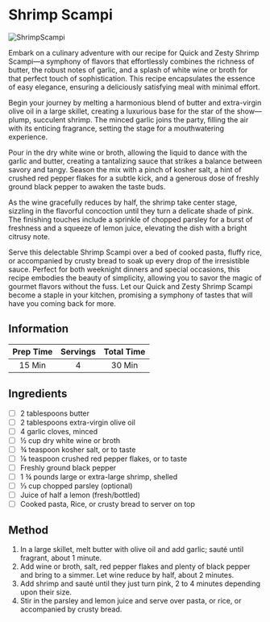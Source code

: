 # Shrimp Scampi

![ShrimpScampi](https://github.com/akschuler/Cooking/assets/22461138/42c5a654-2b1f-4c9b-b2e6-030f10793e97)

Embark on a culinary adventure with our recipe for Quick and Zesty Shrimp Scampi—a symphony of flavors that effortlessly combines the richness of butter, the robust notes of garlic, and a splash of white wine or broth for that perfect touch of sophistication. This recipe encapsulates the essence of easy elegance, ensuring a deliciously satisfying meal with minimal effort.

Begin your journey by melting a harmonious blend of butter and extra-virgin olive oil in a large skillet, creating a luxurious base for the star of the show—plump, succulent shrimp. The minced garlic joins the party, filling the air with its enticing fragrance, setting the stage for a mouthwatering experience.

Pour in the dry white wine or broth, allowing the liquid to dance with the garlic and butter, creating a tantalizing sauce that strikes a balance between savory and tangy. Season the mix with a pinch of kosher salt, a hint of crushed red pepper flakes for a subtle kick, and a generous dose of freshly ground black pepper to awaken the taste buds.

As the wine gracefully reduces by half, the shrimp take center stage, sizzling in the flavorful concoction until they turn a delicate shade of pink. The finishing touches include a sprinkle of chopped parsley for a burst of freshness and a squeeze of lemon juice, elevating the dish with a bright citrusy note.

Serve this delectable Shrimp Scampi over a bed of cooked pasta, fluffy rice, or accompanied by crusty bread to soak up every drop of the irresistible sauce. Perfect for both weeknight dinners and special occasions, this recipe embodies the beauty of simplicity, allowing you to savor the magic of gourmet flavors without the fuss. Let our Quick and Zesty Shrimp Scampi become a staple in your kitchen, promising a symphony of tastes that will have you coming back for more.

## Information

| Prep Time | Servings | Total Time |
| :---: | :---: | :---: |
| 15 Min | 4 | 30 Min |

## Ingredients
- [ ] 2 tablespoons butter
- [ ] 2 tablespoons extra-virgin olive oil
- [ ] 4 garlic cloves, minced
- [ ] ½ cup dry white wine or broth
- [ ] ¾ teaspoon kosher salt, or to taste
- [ ] ⅛ teaspoon crushed red pepper flakes, or to taste
- [ ] Freshly ground black pepper
- [ ] 1 ¾ pounds large or extra-large shrimp, shelled
- [ ] ⅓ cup chopped parsley (optional)
- [ ] Juice of half a lemon (fresh/bottled)
- [ ] Cooked pasta, Rice, or crusty bread to server on top

## Method

1. In a large skillet, melt butter with olive oil and add garlic; sauté until fragrant, about 1 minute. 
2. Add wine or broth, salt, red pepper flakes and plenty of black pepper and bring to a simmer. Let wine reduce by half, about 2 minutes.
3. Add shrimp and sauté until they just turn pink, 2 to 4 minutes depending upon their size. 
4. Stir in the parsley and lemon juice and serve over pasta, or rice, or accompanied by crusty bread.
